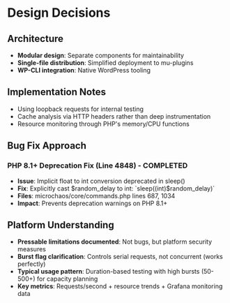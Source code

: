 # Design Decisions

## Architecture
- **Modular design**: Separate components for maintainability
- **Single-file distribution**: Simplified deployment to mu-plugins
- **WP-CLI integration**: Native WordPress tooling

## Implementation Notes
- Using loopback requests for internal testing
- Cache analysis via HTTP headers rather than deep instrumentation
- Resource monitoring through PHP's memory/CPU functions

## Bug Fix Approach

### PHP 8.1+ Deprecation Fix (Line 4848) - COMPLETED
- **Issue**: Implicit float to int conversion deprecated in sleep()
- **Fix**: Explicitly cast $random_delay to int: `sleep((int)$random_delay)`
- **Files**: microchaos/core/commands.php lines 687, 1034
- **Impact**: Prevents deprecation warnings on PHP 8.1+

## Platform Understanding
- **Pressable limitations documented**: Not bugs, but platform security measures
- **Burst flag clarification**: Controls serial requests, not concurrent (works perfectly)
- **Typical usage pattern**: Duration-based testing with high bursts (50-500+) for capacity planning
- **Key metrics**: Requests/second + resource trends + Grafana monitoring data